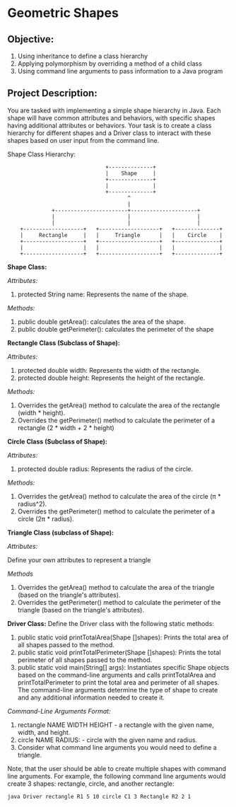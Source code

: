 # Geometric Shapes

## Objective:

1. Using inheritance to define a class hierarchy
1. Applying polymorphism by overriding a method of a child class
1. Using command line arguments to pass information to a Java program

## Project Description:

You are tasked with implementing a simple shape hierarchy in Java. Each shape will have common attributes and behaviors, with specific shapes having additional attributes or behaviors. Your task is to create a class hierarchy for different shapes and a Driver class to interact with these shapes based on user input from the command line.

Shape Class Hierarchy:

```
                               +--------------+
                               |    Shape     |
                               +--------------+
                               |              |
                               +--------------+
                                      ^
                                      |
              +-----------------------+---------------------+
              |                       |                     |
              |                       |                     |
    +-------------------+   +-------------------+   +--------------+
    |     Rectangle     |   |     Triangle      |   |    Circle    |
    +-------------------+   +-------------------+   +--------------+
    |                   |   |                   |   |              |
    +-------------------+   +-------------------+   +--------------+

```

**Shape Class:**

*Attributes:*

1. protected String name: Represents the name of the shape.

*Methods:*

1. public double getArea(): calculates the area of the shape.
1. public double getPerimeter(): calculates the perimeter of the shape

**Rectangle Class (Subclass of Shape):**

*Attributes:*

1. protected double width: Represents the width of the rectangle.
1. protected double height: Represents the height of the rectangle.

*Methods:*

1. Overrides the getArea() method to calculate the area of the rectangle (width * height).
1. Overrides the getPerimeter() method to calculate the perimeter of a rectangle (2 * width + 2 * height)

**Circle Class (Subclass of Shape):**

*Attributes:*

1. protected double radius: Represents the radius of the circle.

*Methods:*

1. Overrides the getArea() method to calculate the area of the circle (π * radius^2).
1. Overrides the getPerimeter() method to calculate the perimeter of a circle (2π * radius).

**Triangle Class (subclass of Shape):**

*Attributes:*

Define your own attributes to represent a triangle

*Methods*

1. Overrides the getArea() method to calculate the area of the triangle (based on the triangle's attributes).
1. Overrides the getPerimeter() method to calculate the perimeter of the triangle (based on the triangle's attributes).

**Driver Class:**
Define the Driver class with the following static methods:

1. public static void printTotalArea(Shape []shapes): Prints the total area of all shapes passed to the method.
1. public static void printTotalPerimeter(Shape []shapes): Prints the total perimeter of all shapes passed to the method.
1. public static void main(String[] args): Instantiates specific Shape objects based on the command-line arguments and calls printTotalArea and printTotalPerimeter to print the total area and perimeter of all shapes. The command-line arguments determine the type of shape to create and any additional information needed to create it.

*Command-Line Arguments Format:*

1. rectangle NAME WIDTH HEIGHT - a rectangle with the given name, width, and height.
1. circle NAME RADIUS: - circle with the given name and radius.
1. Consider what command line arguments you would need to define a triangle.

Note, that the user should be able to create multiple shapes with command line arguments. For example, the following command line arguments would create 3 shapes: rectangle, circle, and another rectangle:
```
java Driver rectangle R1 5 10 circle C1 3 Rectangle R2 2 1
```
